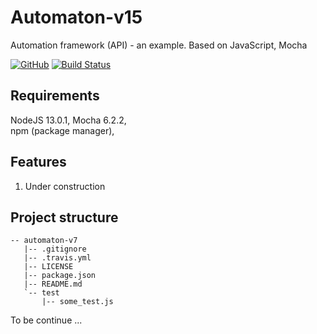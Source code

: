 # Automaton-v15

Automation framework (API) - an example. Based on JavaScript, Mocha

[![GitHub](https://img.shields.io/github/license/mashape/apistatus.svg)](https://github.com/BurhanH/automaton-v15/blob/master/LICENSE)
[![Build Status](https://travis-ci.org/BurhanH/Automaton-v15.svg?branch=master)](https://travis-ci.org/BurhanH/Automaton-v15)

## Requirements
NodeJS 13.0.1, Mocha 6.2.2, <br>
npm (package manager), <br>

## Features
1.  Under construction 

## Project structure
```text
-- automaton-v7
   |-- .gitignore
   |-- .travis.yml
   |-- LICENSE
   |-- package.json
   |-- README.md
   `-- test
       |-- some_test.js
```

To be continue ...
